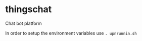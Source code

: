 # thingschat
Chat bot platform

In order to setup the environment variables use ```. upnrunnin.sh```
